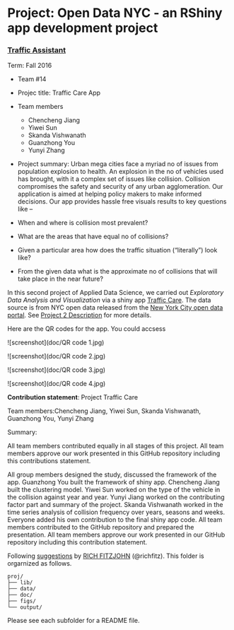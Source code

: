 # Project: Open Data NYC - an RShiny app development project
### [Traffic Assistant](doc/project2_desc.md)

Term: Fall 2016

+ Team #14
+ Projec title: Traffic Care App
+ Team members
	+ Chencheng Jiang
	+ Yiwei Sun
	+ Skanda Vishwanath
	+ Guanzhong You
	+ Yunyi Zhang
	
+ Project summary: Urban mega cities face a myriad no of issues from population explosion to health. An explosion in the no of vehicles used has brought, with it a complex set of issues like collision. Collision compromises the safety and security of any urban agglomeration. Our application is aimed at helping policy makers to make informed decisions. Our app provides hassle free visuals results to key questions like –
 + When and where is collision most prevalent?
 + What are the areas that have equal no of collisions?
 + Given a particular area how does the traffic situation (“literally”) look like?
 + From the given data what is the approximate no of collisions that will take place in the near future?


In this second project of Applied Data Science, we carried out *Exploratory Data Analysis and Visualization* via a shiny app [Traffic Care](https://luckyzone.shinyapps.io/ironscreen/). The data source is from NYC open data released from the [New York City open data portal](https://data.cityofnewyork.us/Public-Safety/NYPD-Motor-Vehicle-Collisions/h9gi-nx95). See [Project 2 Description](doc/project2_desc.md) for more details.  

Here are the QR codes for the app. You could accsess 

![screenshot](doc/QR code 1.jpg)

![screenshot](doc/QR code 2.jpg)

![screenshot](doc/QR code 3.jpg)

![screenshot](doc/QR code 4.jpg)

**Contribution statement**: 
Project Traffic Care

Team members:Chencheng Jiang, Yiwei Sun, Skanda Vishwanath, Guanzhong You, Yunyi Zhang

Summary: 

All team members contributed equally in all stages of this project. All team members approve our work presented in this GitHub repository including this contributions statement. 

All group members designed the study, discussed the framework of the app. Guanzhong You built the framework of shiny app. Chencheng Jiang built the clustering model. Yiwei Sun worked on the type of the vehicle in the collision against year and year. Yunyi Jiang worked on the contributing factor part and summary of the project. Skanda Vishwanath worked in the time series analysis of collision frequency over years, seasons and weeks. Everyone added his own contribution to the final shiny app code. All team members contributed to the GitHub repository and prepared the presentation. All team members approve our work presented in our GitHub repository including this contribution statement.

Following [suggestions](http://nicercode.github.io/blog/2013-04-05-projects/) by [RICH FITZJOHN](http://nicercode.github.io/about/#Team) (@richfitz). This folder is orgarnized as follows.

```
proj/
├── lib/
├── data/
├── doc/
├── figs/
└── output/
```

Please see each subfolder for a README file.

